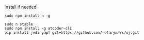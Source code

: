 Install if needed

```
sudo npm install n -g

sudo n stable
sudo npm install -g atcoder-cli
pip install jedi yapf git+https://github.com/rotarymars/oj.git
```